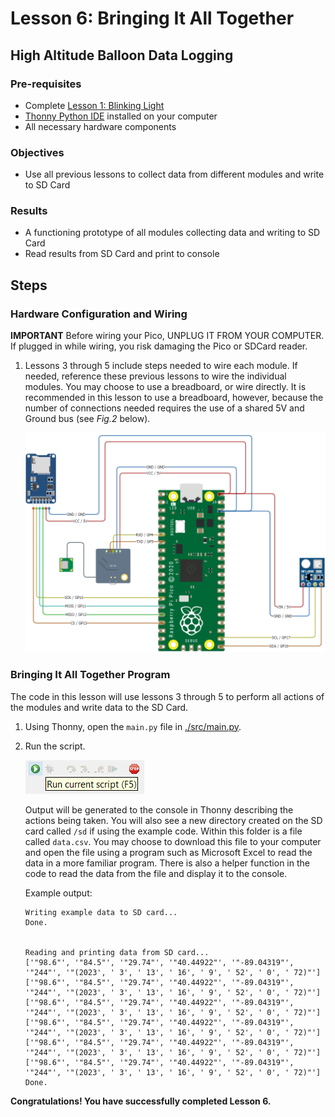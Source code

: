 # Lesson 6: Bringing It All Together
## High Altitude Balloon Data Logging

### Pre-requisites
* Complete [Lesson 1: Blinking Light](../lesson1/README.md)
* [Thonny Python IDE](https://thonny.org/) installed on your computer
* All necessary hardware components

### Objectives
* Use all previous lessons to collect data from different modules and write to SD Card

### Results
* A functioning prototype of all modules collecting data and writing to SD Card
* Read results from SD Card and print to console

## Steps

### Hardware Configuration and Wiring

**IMPORTANT** Before wiring your Pico, UNPLUG IT FROM YOUR COMPUTER. If plugged in while wiring, you risk damaging the Pico or SDCard reader.

1. Lessons 3 through 5 include steps needed to wire each module. If needed, reference these previous lessons to wire the individual modules. You may choose to use a breadboard, or wire directly. It is recommended in this lesson to use a breadboard, however, because the number of connections needed requires the use of a shared 5V and Ground bus (see _Fig.2_ below).

    ![bringing-it-all-together](./docs/pi-pico-bringing-it-all-together.png)

### Bringing It All Together Program

The code in this lesson will use lessons 3 through 5 to perform all actions of the modules and write data to the SD Card.

1. Using Thonny, open the `main.py` file in [./src/main.py](./src/main.py).

1. Run the script.

    ![run-script](./docs/thonny-3.png)

    Output will be generated to the console in Thonny describing the actions being taken. You will also see a new directory created on the SD card called `/sd` if using the example code. Within this folder is a file called `data.csv`. You may choose to download this file to your computer and open the file using a program such as Microsoft Excel to read the data in a more familiar program. There is also a helper function in the code to read the data from the file and display it to the console.

    Example output:
    ```
    Writing example data to SD card...
    Done.


    Reading and printing data from SD card...
    ['"98.6"', '"84.5"', '"29.74"', '"40.44922"', '"-89.04319"', '"244"', '"(2023', ' 3', ' 13', ' 16', ' 9', ' 52', ' 0', ' 72)"']
    ['"98.6"', '"84.5"', '"29.74"', '"40.44922"', '"-89.04319"', '"244"', '"(2023', ' 3', ' 13', ' 16', ' 9', ' 52', ' 0', ' 72)"']
    ['"98.6"', '"84.5"', '"29.74"', '"40.44922"', '"-89.04319"', '"244"', '"(2023', ' 3', ' 13', ' 16', ' 9', ' 52', ' 0', ' 72)"']
    ['"98.6"', '"84.5"', '"29.74"', '"40.44922"', '"-89.04319"', '"244"', '"(2023', ' 3', ' 13', ' 16', ' 9', ' 52', ' 0', ' 72)"']
    ['"98.6"', '"84.5"', '"29.74"', '"40.44922"', '"-89.04319"', '"244"', '"(2023', ' 3', ' 13', ' 16', ' 9', ' 52', ' 0', ' 72)"']
    ['"98.6"', '"84.5"', '"29.74"', '"40.44922"', '"-89.04319"', '"244"', '"(2023', ' 3', ' 13', ' 16', ' 9', ' 52', ' 0', ' 72)"']
    Done.
    ```


**Congratulations! You have successfully completed Lesson 6.**